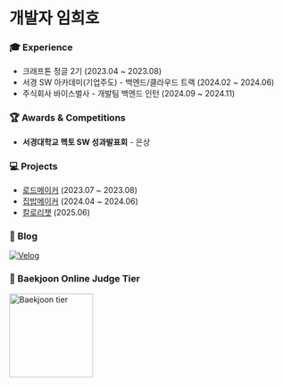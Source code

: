 # 개발자 임희호

<h3>🎓 Experience</h3>

 - 크래프톤 정글 2기 (2023.04 ~ 2023.08)
 - 서경 SW 아카데미(기업주도) - 백엔드/클라우드 트랙 (2024.02 ~ 2024.06)
 - 주식회사 바이스벌사 - 개발팀 백엔드 인턴 (2024.09 ~ 2024.11)

<h3>🏆 Awards & Competitions</h3>

 -  **서경대학교 헥토 SW 성과발표회** - 은상


<h3>💻 Projects </h3>

 - [로드메이커](https://github.com/road-maker/road-maker-spring) (2023.07 ~ 2023.08)
 - [집밥메이커](https://github.com/sku-sw-academy/jipbab-maker-spring) (2024.04 ~ 2024.06)
 - [칼로리챗](https://github.com/hiho1010/calorie-chat) (2025.06)

<!--

<h3>Back-end Skills</h3>

<p>
  <img src="https://img.shields.io/badge/Java-007396?style=for-the-badge&logo=java&logoColor=white" alt="Java" />
  <img src="https://img.shields.io/badge/Spring-6DB33F?style=for-the-badge&logo=spring&logoColor=white" alt="Spring" />
  <img src="https://img.shields.io/badge/Spring_Boot-6DB33F?style=for-the-badge&logo=spring-boot&logoColor=white" alt="Spring Boot" />
  <img src="https://img.shields.io/badge/MySQL-4479A1?style=for-the-badge&logo=mysql&logoColor=white" alt="MySQL" />
</p>

<h3>Front-end Skills</h3>

<p>
  <img src="https://img.shields.io/badge/JavaScript-F7DF1E?style=for-the-badge&logo=javascript&logoColor=black" alt="JavaScript" />
  <img src="https://img.shields.io/badge/HTML5-E34F26?style=for-the-badge&logo=html5&logoColor=white" alt="HTML" />
  <img src="https://img.shields.io/badge/CSS3-1572B6?style=for-the-badge&logo=css3&logoColor=white" alt="CSS3" />
</p>

-->

<h3>📖 Blog</h3>

<p>
  <a href="hiho1010.tistory.com"><img src="https://img.shields.io/badge/Velog-20C997?style=for-the-badge&logo=velog&logoColor=white" alt="Velog" /></a>
</p>

<h3>🏅 Baekjoon Online Judge Tier</h3>
      <img src="http://mazassumnida.wtf/api/v2/generate_badge?boj=heeho1010" alt="Baekjoon tier" width="150" />

<!--

<h3>📊 GitHub Stats</h3>
      <img src="https://github-readme-stats.vercel.app/api?username=hiho1010&show_icons=true&theme=radical" alt="GitHub Stats" width="250" />
-->
